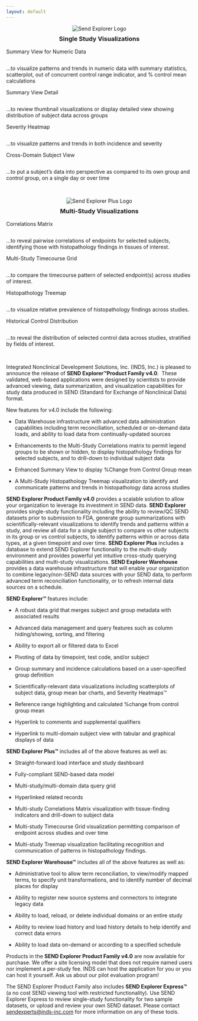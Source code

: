```yaml
---
layout: default
---
```


<div style="text-align:center">
  <img src="/assets/images/se-small.jpg" style="margin-bottom: -1em" alt="Send Explorer Logo">
  <h3>Single Study Visualizations</h3>
</div>

<div class="pure-g">
  <div class="pure-u-1-2">
    <p class="thumbtitle">Summary View for Numeric Data</p>
    <a href="/assets/se-images/Slide2.PNG" 
       data-lightbox="slide-2"
       data-title="Summary View for Numeric Data"> 
      <img class="thumbsize" src="/assets/se-images/Slide2.PNG" alt="" />
    </a>
    <p class="thumbsize">…to visualize patterns and trends in numeric data with summary statistics, scatterplot, out of concurrent control range indicator, and % control mean calculations</p>
  </div>
  <div class="pure-u-1-2">
    <p class="thumbtitle">Summary View Detail</p>
    <a href="/assets/se-images/Slide3.PNG" 
       data-lightbox="slide-3"
       data-title="Summary View Detail"> 
      <img class="thumbsize" src="/assets/se-images/Slide3.PNG" alt="" />
    </a>
    <p class="thumbsize">…to review thumbnail visualizations or display detailed view showing distribution of subject data across groups</p>
  </div>
  <div class="pure-u-1-2">
    <p class="thumbtitle">Severity Heatmap</p>
    <a href="/assets/se-images/Slide1.PNG" 
       data-lightbox="slide-1"
       data-title="Severity Heatmap"> 
      <img class="thumbsize" src="/assets/se-images/Slide1.PNG" alt="" />
    </a>
    <p class="thumbsize">…to visualize patterns and trends in both incidence and severity</p>
  </div>
  <div class="pure-u-1-2">
    <p class="thumbtitle">Cross-Domain Subject View</p>
    <a href="/assets/se-images/Slide4.PNG" 
       data-lightbox="slide-4"
       data-title="Cross-Domain Subject View"> 
      <img class="thumbsize" src="/assets/se-images/Slide4.PNG" alt="" />
    </a>
    <p class="thumbsize">…to put a subject’s data into perspective as compared to its own group and control group, on a single day or over time</p>
  </div>
</div>

<p>&nbsp;</p>

<div style="text-align:center">
  <img src="/assets/images/se-plus-small.jpg" style="margin-bottom: -1em" alt="Send Explorer Plus Logo">
  <h3>Multi-Study Visualizations</h3>
</div>

<div class="pure-g">
  <div class="pure-u-1-2">
    <p class="thumbtitle">Correlations Matrix</p>
    <a href="/assets/se-images/Slide5.PNG" 
       data-lightbox="slide-5"
       data-title="Correlations Matrix"> 
      <img class="thumbsize" src="/assets/se-images/Slide5.PNG" alt="" />
    </a>
    <p class="thumbsize">…to reveal pairwise correlations of endpoints for selected subjects, identifying those with histopathology findings in tissues of interest.</p>
  </div>
  <div class="pure-u-1-2">
    <p class="thumbtitle">Multi-Study Timecourse Grid</p>
    <a href="/assets/se-images/Slide6.PNG" 
       data-lightbox="slide-6"
       data-title="Multi-Study Timecourse Grid"> 
      <img class="thumbsize" src="/assets/se-images/Slide6.PNG" alt="" />
    </a>
    <p class="thumbsize">…to compare the timecourse pattern of selected endpoint(s) across studies of interest.</p>
  </div>
  <div class="pure-u-1-2">
    <p class="thumbtitle">Histopathology Treemap</p>
    <a href="/assets/se-images/Slide7.PNG" 
       data-lightbox="slide-7"
       data-title="<a href=https://www.youtube.com/watch?v=UIXnvctzGw8>YouTube video show Muti-Study Histopathology Treemap in action</a>"> 
      <img class="thumbsize" src="/assets/se-images/Slide7.PNG" alt="" />
    </a>
    <p class="thumbsize">…to visualize relative prevalence of histopathology findings across studies.</p>
  </div>
  <div class="pure-u-1-2">
    <p class="thumbtitle">Historical Control Distribution</p>
    <a href="/assets/se-images/under-construction.gif" 
       data-lightbox="slide-8"> 
      <img class="thumbsize" src="/assets/se-images/under-construction.gif" alt="" />
    </a>
    <p class="thumbsize">…to reveal the distribution of selected control data across studies, stratified by fields of interest.</p>
  </div>
</div>

<p>&nbsp;</p>

Integrated Nonclinical Development Solutions, Inc. (INDS, Inc.) is
pleased to announce the release of **SEND Explorer™Product Family
v4.0**.  These validated, web-based applications were designed by
scientists to provide advanced viewing, data summarization, and
visualization capabilities for study data produced in SEND (Standard for
Exchange of Nonclinical Data) format.  

New features for v4.0 include the following:

-   Data Warehouse infrastructure with advanced data administration
    capabilities including term reconciliation, scheduled or on-demand
    data loads, and ability to load data from continually-updated
    sources

-   Enhancements to the Multi-Study Correlations matrix to permit legend
    groups to be shown or hidden, to display histopathology findings for
    selected subjects, and to drill-down to individual subject data

-   Enhanced Summary View to display %Change from Control Group mean

-   A Multi-Study Histopathology Treemap visualization to identify and
    communicate patterns and trends in histopathology data across
    studies

**SEND Explorer Product Family v4.0** provides a scalable solution to
allow your organization to leverage its investment in SEND data. **SEND
Explorer** provides single-study functionality including the ability to
review/QC SEND datasets prior to submission to FDA, generate group
summarizations with scientifically-relevant visualizations to identify
trends and patterns within a study, and review all data for a single
subject to compare vs other subjects in its group or vs control
subjects, to identify patterns within or across data types, at a given
timepoint and over time. **SEND Explorer Plus** includes a database to
extend SEND Explorer functionality to the multi-study environment and
provides powerful yet intuitive cross-study querying capabilities and
multi-study visualizations. **SEND Explorer Warehouse** provides a data
warehouse infrastructure that will enable your organization to combine
legacy/non-SEND data sources with your SEND data, to perform advanced
term reconciliation functionality, or to refresh internal data sources
on a schedule.

**SEND Explorer™** features include:

-   A robust data grid that merges subject and group metadata with
    associated results

-   Advanced data management and query features such as column
    hiding/showing, sorting, and filtering

-   Ability to export all or filtered data to Excel

-   Pivoting of data by timepoint, test code, and/or subject

-   Group summary and incidence calculations based on a user-specified
    group definition

-   Scientifically-relevant data visualizations including scatterplots
    of subject data, group mean bar charts, and Severity Heatmaps™

-   Reference range highlighting and calculated %change from control
    group mean

-   Hyperlink to comments and supplemental qualifiers

-   Hyperlink to multi-domain subject view with tabular and graphical
    displays of data

**SEND Explorer Plus™** includes all of the above features as well as:

-   Straight-forward load interface and study dashboard

-   Fully-compliant SEND-based data model

-   Multi-study/multi-domain data query grid

-   Hyperlinked related records

-   Multi-study Correlations Matrix visualization with tissue-finding
    indicators and drill-down to subject data

-   Multi-study Timecourse Grid visualization permitting comparison of
    endpoint across studies and over time

-   Multi-study Treemap visualization facilitating recognition and
    communication of patterns in histopathology findings.

**SEND Explorer Warehouse™** includes all of the above features as well
as:

-   Administrative tool to allow term reconciliation, to view/modify
    mapped terms, to specify unit transformations, and to identify
    number of decimal places for display

-   Ability to register new source systems and connectors to integrate
    legacy data

-   Ability to load, reload, or delete individual domains or an entire
    study

-   Ability to review load history and load history details to help
    identify and correct data errors

-   Ability to load data on-demand or according to a specified schedule

Products in the **SEND Explorer Product Family v4.0** are now available
for purchase. We offer a site licensing model that does not require
named users nor implement a per-study fee. INDS can host the application
for you or you can host it yourself. Ask us about our pilot evaluation
program!

The SEND Explorer Product Family also includes **SEND Explorer
Express™** (a no cost SEND viewing tool with restricted functionality).
Use SEND Explorer Express to review single-study functionality for two
sample datasets, or upload and review your own SEND dataset. Please
contact <sendexperts@inds-inc.com> for more information on any of these
tools.
